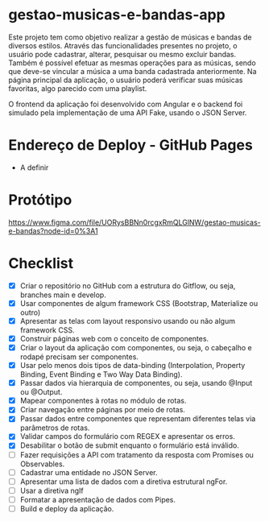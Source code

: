 # gestao-musicas-e-bandas-app

Este projeto tem como objetivo realizar a gestão de músicas e bandas de diversos estilos. Através das funcionalidades presentes no projeto, o usuário pode cadastrar, alterar, pesquisar ou mesmo excluir bandas. Também é possível efetuar as mesmas operações para as músicas, sendo que deve-se vincular a música a uma banda cadastrada anteriormente. Na página principal da aplicação, o usuário poderá verificar suas músicas favoritas, algo parecido com uma playlist.

O frontend da aplicação foi desenvolvido com Angular e o backend foi simulado pela implementação de uma API Fake, usando o JSON Server.

# Endereço de Deploy - GitHub Pages

- A definir

# Protótipo

https://www.figma.com/file/UORysBBNn0rcgxRmQLGlNW/gestao-musicas-e-bandas?node-id=0%3A1

# Checklist

- [x] Criar o repositório no GitHub com a estrutura do Gitflow, ou seja, branches main e develop.
- [x] Usar componentes de algum framework CSS (Bootstrap, Materialize ou outro)
- [x] Apresentar as telas com layout responsivo usando ou não algum framework CSS.
- [x] Construir páginas web com o conceito de componentes.
- [x] Criar o layout da aplicação com componentes, ou seja, o cabeçalho e rodapé precisam ser componentes.
- [x] Usar pelo menos dois tipos de data-binding (Interpolation, Property Binding, Event Binding e Two Way Data Binding).
- [x] Passar dados via hierarquia de componentes, ou seja, usando @Input ou @Output.
- [x] Mapear componentes à rotas no módulo de rotas.
- [x] Criar navegação entre páginas por meio de rotas.
- [x] Passar dados entre componentes que representam diferentes telas via parâmetros de rotas.
- [x] Validar campos do formulário com REGEX e apresentar os erros.
- [x] Desabilitar o botão de submit enquanto o formulário está inválido.
- [ ] Fazer requisições a API com tratamento da resposta com Promises ou Observables.
- [ ] Cadastrar uma entidade no JSON Server.
- [ ] Apresentar uma lista de dados com a diretiva estrutural ngFor.
- [ ] Usar a diretiva ngIf
- [ ] Formatar a apresentação de dados com Pipes.
- [ ] Build e deploy da aplicação.
